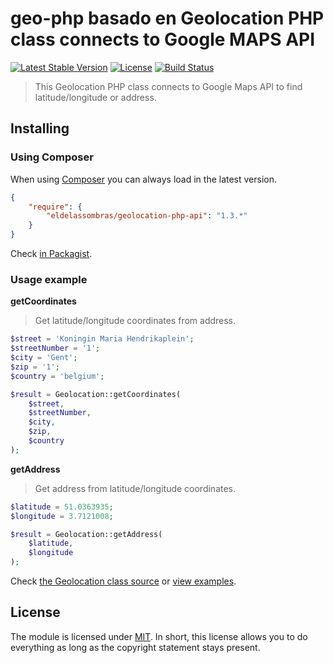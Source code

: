 # geo-php basado en Geolocation PHP class connects to Google MAPS API

[![Latest Stable Version](http://img.shields.io/packagist/v/jeroendesloovere/geolocation-php-api.svg)](https://packagist.org/packages/jeroendesloovere/geolocation-php-api)
[![License](http://img.shields.io/badge/license-MIT-lightgrey.svg)](https://github.com/jeroendesloovere/geolocation-php-api/blob/master/LICENSE)
[![Build Status](http://img.shields.io/travis/jeroendesloovere/geolocation-php-api.svg)](https://travis-ci.org/jeroendesloovere/geolocation-php-api)

> This Geolocation PHP class connects to Google Maps API to find latitude/longitude or address.

## Installing

### Using Composer

When using [Composer](https://getcomposer.org) you can always load in the latest version.

``` json
{
    "require": {
        "eldelassombras/geolocation-php-api": "1.3.*"
    }
}
```
Check [in Packagist](https://packagist.org/packages/eldelassombras/geo-php).

### Usage example

**getCoordinates**

> Get latitude/longitude coordinates from address.

``` php
$street = 'Koningin Maria Hendrikaplein';
$streetNumber = '1';
$city = 'Gent';
$zip = '1';
$country = 'belgium';

$result = Geolocation::getCoordinates(
    $street,
    $streetNumber,
    $city,
    $zip,
    $country
);
```

**getAddress**

> Get address from latitude/longitude coordinates.

``` php
$latitude = 51.0363935;
$longitude = 3.7121008;

$result = Geolocation::getAddress(
    $latitude,
    $longitude
);
```

Check [the Geolocation class source](./src/Geolocation.php) or [view examples](./examples/example.php).

## License

The module is licensed under [MIT](./LICENSE). In short, this license allows you to do everything as long as the copyright statement stays present.
